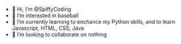 - 👋 Hi, I’m @SpiffyCoding
- 👀 I’m interested in baseball
- 🌱 I’m currently learning to enchance my Python skills, and to learn Javascript, HTML, CSS, Java
- 💞️ I’m looking to collaborate on nothing

<!---
SpiffyCoding/SpiffyCoding is a ✨ special ✨ repository because its `README.md` (this file) appears on your GitHub profile.
You can click the Preview link to take a look at your changes.
--->

